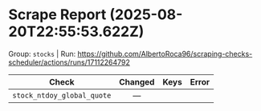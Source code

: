 # Scrape Report (2025-08-20T22:55:53.622Z)

Group: `stocks`  |  Run: https://github.com/AlbertoRoca96/scraping-checks-scheduler/actions/runs/17112264792

| Check | Changed | Keys | Error |
|---|:---:|:--|:--|
| `stock_ntdoy_global_quote` | — |  |  |
